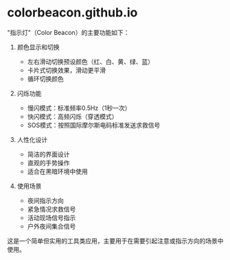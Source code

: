 # colorbeacon.github.io

"指示灯"（Color Beacon）的主要功能如下：

1. 颜色显示和切换
   - 左右滑动切换预设颜色（红、白、黄、绿、蓝）
   - 卡片式切换效果，滑动更平滑
   - 循环切换颜色

2. 闪烁功能
   - 慢闪模式：标准频率0.5Hz（1秒一次）
   - 快闪模式：高频闪烁（穿透模式）
   - SOS模式：按照国际摩尔斯电码标准发送求救信号

3. 人性化设计
   - 简洁的界面设计
   - 直观的手势操作
   - 适合在黑暗环境中使用

4. 使用场景
   - 夜间指示方向
   - 紧急情况求救信号
   - 活动现场信号指示
   - 户外夜间集合信号

这是一个简单但实用的工具类应用，主要用于在需要引起注意或指示方向的场景中使用。

